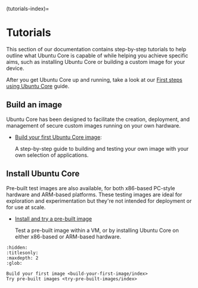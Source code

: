 (tutorials-index)=
# Tutorials

This section of our documentation contains step-by-step tutorials to help outline what Ubuntu Core is capable of while helping you achieve specific aims, such as installing Ubuntu Core or building a custom image for your device.

After you get Ubuntu Core up and running, take a look at our [First steps using Ubuntu Core](/how-to-guides/using-ubuntu-core) guide.

## Build an image

Ubuntu Core has been designed to facilitate the creation, deployment, and  management of secure custom images running on your own hardware. 


* [Build your first Ubuntu Core image](/tutorials/build-your-first-image/index):

  A step-by-step guide to building and testing your own image with your own selection of applications.

## Install Ubuntu Core

Pre-built test images are also available, for both x86-based PC-style hardware and ARM-based platforms. These testing images are ideal for exploration  and experimentation but they're not intended for deployment or for use at scale.


* [Install and try a pre-built image](/tutorials/try-pre-built-images/index)

    Test a pre-built image within a VM, or by installing Ubuntu Core on either x86-based or ARM-based hardware.

```{toctree}
:hidden:
:titlesonly:
:maxdepth: 2
:glob:

Build your first image <build-your-first-image/index>
Try pre-built images <try-pre-built-images/index>
